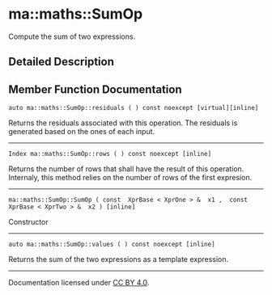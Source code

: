 ma::maths::SumOp
================

Compute the sum of two expressions.

Detailed Description
--------------------

Member Function Documentation
-----------------------------

    auto ma::maths::SumOp::residuals ( ) const noexcept [virtual][inline]

Returns the residuals associated with this operation. The residuals is generated based on the ones of each input.

------------------------------------------------------------------------

    Index ma::maths::SumOp::rows ( ) const noexcept [inline]

Returns the number of rows that shall have the result of this operation. Internaly, this method relies on the number of rows of the first expresion.

------------------------------------------------------------------------

    ma::maths::SumOp::SumOp ( const  XprBase < XprOne > &  x1 ,  const  XprBase < XprTwo > &  x2 ) [inline]

Constructor

------------------------------------------------------------------------

    auto ma::maths::SumOp::values ( ) const noexcept [inline]

Returns the sum of the two expressions as a template expression.

------------------------------------------------------------------------

Documentation licensed under [CC BY 4.0](https://creativecommons.org/licenses/by/4.0/).


